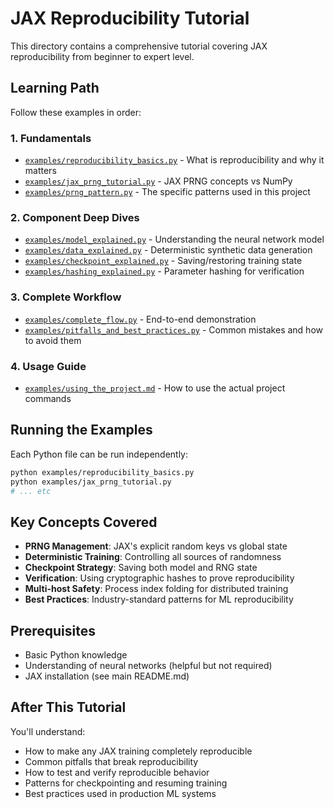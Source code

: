 # JAX Reproducibility Tutorial

This directory contains a comprehensive tutorial covering JAX reproducibility from beginner to expert level.

## Learning Path

Follow these examples in order:

### 1. Fundamentals
- [`examples/reproducibility_basics.py`](examples/reproducibility_basics.py) - What is reproducibility and why it matters
- [`examples/jax_prng_tutorial.py`](examples/jax_prng_tutorial.py) - JAX PRNG concepts vs NumPy
- [`examples/prng_pattern.py`](examples/prng_pattern.py) - The specific patterns used in this project

### 2. Component Deep Dives
- [`examples/model_explained.py`](examples/model_explained.py) - Understanding the neural network model
- [`examples/data_explained.py`](examples/data_explained.py) - Deterministic synthetic data generation
- [`examples/checkpoint_explained.py`](examples/checkpoint_explained.py) - Saving/restoring training state
- [`examples/hashing_explained.py`](examples/hashing_explained.py) - Parameter hashing for verification

### 3. Complete Workflow
- [`examples/complete_flow.py`](examples/complete_flow.py) - End-to-end demonstration
- [`examples/pitfalls_and_best_practices.py`](examples/pitfalls_and_best_practices.py) - Common mistakes and how to avoid them

### 4. Usage Guide
- [`examples/using_the_project.md`](examples/using_the_project.md) - How to use the actual project commands

## Running the Examples

Each Python file can be run independently:

```bash
python examples/reproducibility_basics.py
python examples/jax_prng_tutorial.py
# ... etc
```

## Key Concepts Covered

- **PRNG Management**: JAX's explicit random keys vs global state
- **Deterministic Training**: Controlling all sources of randomness
- **Checkpoint Strategy**: Saving both model and RNG state
- **Verification**: Using cryptographic hashes to prove reproducibility
- **Multi-host Safety**: Process index folding for distributed training
- **Best Practices**: Industry-standard patterns for ML reproducibility

## Prerequisites

- Basic Python knowledge
- Understanding of neural networks (helpful but not required)
- JAX installation (see main README.md)

## After This Tutorial

You'll understand:
- How to make any JAX training completely reproducible
- Common pitfalls that break reproducibility
- How to test and verify reproducible behavior
- Patterns for checkpointing and resuming training
- Best practices used in production ML systems